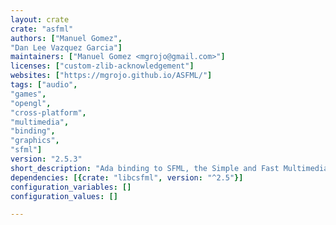 ```yaml
---
layout: crate
crate: "asfml"
authors: ["Manuel Gomez",
"Dan Lee Vazquez Garcia"]
maintainers: ["Manuel Gomez <mgrojo@gmail.com>"]
licenses: ["custom-zlib-acknowledgement"]
websites: ["https://mgrojo.github.io/ASFML/"]
tags: ["audio",
"games",
"opengl",
"cross-platform",
"multimedia",
"binding",
"graphics",
"sfml"]
version: "2.5.3"
short_description: "Ada binding to SFML, the Simple and Fast Multimedia Library"
dependencies: [{crate: "libcsfml", version: "^2.5"}]
configuration_variables: []
configuration_values: []

---
```



